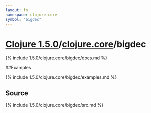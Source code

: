 ```yaml
---
layout: fn
namespace: clojure.core
symbol: "bigdec"
---
```


# [Clojure 1.5.0](../../)/[clojure.core](../)/bigdec

{% include 1.5.0/clojure.core/bigdec/docs.md %}

##Examples

{% include 1.5.0/clojure.core/bigdec/examples.md %}
## Source
{% include 1.5.0/clojure.core/bigdec/src.md %}

